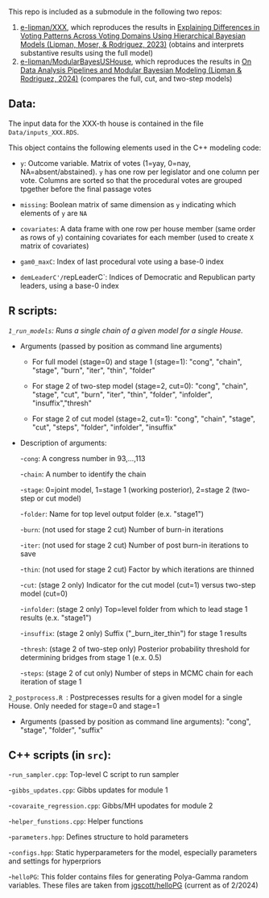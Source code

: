This repo is included as a submodule in the following two repos:
1. [e-lipman/XXX](<https://github.com/e-lipman/XXX>), which reproduces the results in
[Explaining Differences in Voting Patterns Across Voting Domains Using Hierarchical Bayesian Models (Lipman, Moser, & Rodriguez, 2023)](<https://arxiv.org/abs/2312.15049>) (obtains and interprets substantive results using the full model)
3. [e-lipman/ModularBayesUSHouse](<https://github.com/e-lipman/ModularBayesUSHouse>), which reproduces the results in
[On Data Analysis Pipelines and Modular Bayesian Modeling (Lipman & Rodriguez, 2024)](https://arxiv.org/abs/2402.04461) (compares the full, cut, and two-step models)

## Data:

The input data for the XXX-th house is contained in the file `Data/inputs_XXX.RDS`. 

This object contains the following elements used in the C++ modeling code:
    
- `y`: Outcome variable. Matrix of votes (1=yay, 0=nay, NA=absent/abstained). `y` has one row per legislator and one column per vote. Columns are sorted so that the procedural votes are grouped tpgether before the final passage votes

- `missing`: Boolean matrix of same dimension as `y` indicating which elements of `y` are `NA`

- `covariates`: A data frame with one row per house member (same order as rows of `y`) containing covariates for each member (used to create `X` matrix of covariates)

- `gam0_maxC`: Index of last procedural vote using a base-0 index

- `demLeaderC'/`repLeaderC`: Indices of Democratic and Republican party leaders, using a base-0 index


## R scripts:
*`1_run_models`: Runs a single chain of a given model for a single House.*

- Arguments (passed by position as command line arguments)
    
    - For full model (stage=0) and stage 1 (stage=1): "cong", "chain", "stage", "burn", "iter", "thin", "folder"
    
    - For stage 2 of two-step model (stage=2, cut=0): "cong", "chain", "stage", "cut", "burn", "iter", "thin", "folder", "infolder", "insuffix","thresh"
    
    - For stage 2 of cut model (stage=2, cut=1): "cong", "chain", "stage", "cut", "steps", "folder", "infolder", "insuffix"

- Description of arguments:

    -`cong`: A congress number in 93,...,113

    -`chain`: A number to identify the chain

    -`stage`: 0=joint model, 1=stage 1 (working posterior), 2=stage 2 (two-step or cut model)

    -`folder`: Name for top level output folder (e.x. "stage1")

    -`burn`: (not used for stage 2 cut) Number of burn-in iterations

    -`iter`: (not used for stage 2 cut) Number of post burn-in iterations to save

    -`thin`: (not used for stage 2 cut) Factor by which iterations are thinned

    -`cut`: (stage 2 only) Indicator for the cut model (cut=1) versus two-step model (cut=0)
  
    -`infolder`: (stage 2 only) Top=level folder from which to lead stage 1 results (e.x. "stage1")

    -`insuffix`: (stage 2 only) Suffix ("_burn_iter_thin") for stage 1 results

    -`thresh`: (stage 2 of two-step only) Posterior probability threshold for determining bridges from stage 1 (e.x. 0.5)

    -`steps`: (stage 2 of cut only) Number of steps in MCMC chain for each iteration of stage 1

`2_postprocess.R `: Postprecesses results for a given model for a single House. Only needed for stage=0 and stage=1

- Arguments (passed by position as command line arguments): "cong", "stage", "folder", "suffix"

## C++ scripts (in `src`):
  
-`run_sampler.cpp`: Top-level C script to run sampler

-`gibbs_updates.cpp`: Gibbs updates for module 1 

-`covaraite_regression.cpp`: Gibbs/MH upodates for module 2

-`helper_funstions.cpp`: Helper functions

-`parameters.hpp`: Defines structure to hold parameters

-`configs.hpp`: Static hyperparameters for the model, especially parameters and settings for hyperpriors

-`helloPG`: This folder contains files for generating Polya-Gamma random variables. These files are taken from 
[jgscott/helloPG](<https://github.com/jgscott/helloPG>) (current as of 2/2024)
